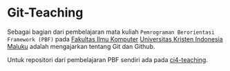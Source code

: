 # Git-Teaching

Sebagai bagian dari pembelajaran mata kuliah `Pemrograman Berorientasi Framework (PBF)` pada [Fakultas Ilmu Komputer](https://filkom.ukim.ac.id) [Universitas Kristen Indonesia Maluku](https://ukim.ac.id) adalah mengajarkan tentang Git dan Github.

Untuk repositori dari pembelajaran PBF sendiri ada pada [ci4-teaching](https://github.com/EmptyWork/ci4-teaching).
